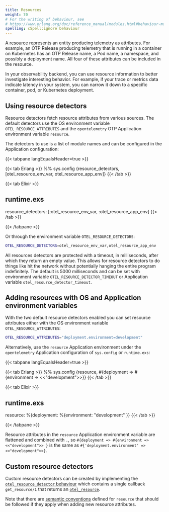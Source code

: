 ```yaml
---
title: Resources
weight: 70
# For the writing of behaviour, see
# https://www.erlang.org/doc/reference_manual/modules.html#behaviour-module-attribute
spelling: cSpell:ignore behaviour
---
```


A [resource](/docs/specs/otel/overview/#resources) represents an entity
producing telemetry as attributes. For example, an OTP Release producing
telemetry that is running in a container on Kubernetes has an OTP Release name,
a Pod name, a namespace, and possibly a deployment name. All four of these
attributes can be included in the resource.

In your observability backend, you can use resource information to better
investigate interesting behavior. For example, if your trace or metrics data
indicate latency in your system, you can narrow it down to a specific container,
pod, or Kubernetes deployment.

## Using resource detectors

Resource detectors fetch resource attributes from various sources. The default
detectors use the OS environment variable `OTEL_RESOURCE_ATTRIBUTES` and the
`opentelemetry` OTP Application environment variable `resource`.

The detectors to use is a list of module names and can be configured in the
Application configuration:

<!-- prettier-ignore-start -->
{{< tabpane langEqualsHeader=true >}}

{{< tab Erlang >}}
%% sys.config
{resource_detectors, [otel_resource_env_var, otel_resource_app_env]}
{{< /tab >}}

{{< tab Elixir >}}
## runtime.exs
resource_detectors: [:otel_resource_env_var, :otel_resource_app_env]
{{< /tab >}}

{{< /tabpane >}}
<!-- prettier-ignore-end -->

Or through the environment variable `OTEL_RESOURCE_DETECTORS`:

```sh
OTEL_RESOURCE_DETECTORS=otel_resource_env_var,otel_resource_app_env
```

All resources detectors are protected with a timeout, in milliseconds, after
which they return an empty value. This allows for resource detectors to do
things like hit the network without potentially hanging the entire program
indefinitely. The default is 5000 milliseconds and can be set with environment
variable `OTEL_RESOURCE_DETECTOR_TIMEOUT` or Application variable
`otel_resource_detector_timeout`.

## Adding resources with OS and Application environment variables

With the two default resource detectors enabled you can set resource attributes
either with the OS environment variable `OTEL_RESOURCE_ATTRIBUTES`:

```sh
OTEL_RESOURCE_ATTRIBUTES="deployment.environment=development"
```

Alternatively, use the `resource` Application environment under the
`opentelemetry` Application configuration of `sys.config` or `runtime.exs`:

<!-- prettier-ignore-start -->
{{< tabpane langEqualsHeader=true >}}

{{< tab Erlang >}}
%% sys.config
{resource, #{deployment => #{environment => <<"development">>}}
{{< /tab >}}

{{< tab Elixir >}}
## runtime.exs
resource: %{deployment: %{environment: "development" }}
{{< /tab >}}

{{< /tabpane >}}
<!-- prettier-ignore-end -->

Resource attributes in the `resource` Application environment variable are
flattened and combined with `.`, so
`#{deployment => #{environment => <<"development">> }` is the same as
`#{'deployment.environment' => <<"development">>}`.

## Custom resource detectors

Custom resource detectors can be created by implementing the
[`otel_resource_detector` behaviour](https://hexdocs.pm/opentelemetry/1.3.0/otel_resource_detector.html#callbacks)
which contains a single callback `get_resource/1` that returns an
[`otel_resource`](https://hexdocs.pm/opentelemetry/1.3.0/otel_resource.html).

Note that there are
[semantic conventions](/docs/specs/otel/resource/semantic_conventions/) defined
for `resource` that should be followed if they apply when adding new resource
attributes.
